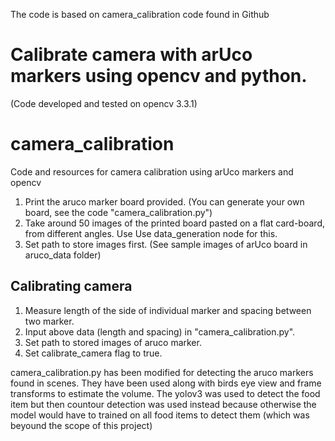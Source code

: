 The code is based on camera_calibration code found in Github
# Calibrate camera with arUco markers using opencv and python. 
(Code developed and tested on opencv 3.3.1)


# camera_calibration
Code and resources for camera calibration using arUco markers and opencv 

1. Print the aruco marker board provided. (You can generate your own board, see the code "camera_calibration.py")
2. Take around 50 images of the printed board pasted on a flat card-board, from different angles. Use Use data_generation node for this.
3. Set path to store images first.
(See sample images of arUco board in aruco_data folder)

## Calibrating camera
1. Measure length of the side of individual marker and spacing between two marker.
2. Input above data (length and spacing) in "camera_calibration.py".
3. Set path to stored images of aruco marker.
4. Set calibrate_camera flag to true.

camera_calibration.py has been modified for detecting the aruco markers found in scenes. 
They have been used along with birds eye view and frame transforms to estimate the volume.
The yolov3 was used to detect the food item but then countour detection was used instead because 
otherwise the model would have to trained on all food items to detect them (which was beyound the
scope of this project)